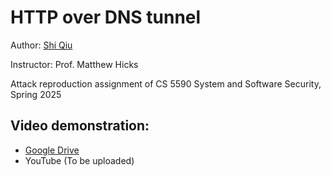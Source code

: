 # HTTP over DNS tunnel

Author: [Shi Qiu](https://github.com/anthqiu)

Instructor: Prof. Matthew Hicks

Attack reproduction assignment of CS 5590 System and Software Security, Spring 2025

## Video demonstration:

- [Google Drive](https://drive.google.com/file/d/1dAiODH5Z0NY1gElcg9ZSchMrRwExxDY-/view?usp=sharing)
- YouTube (To be uploaded)
